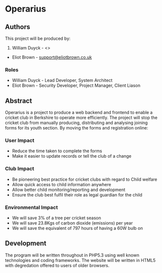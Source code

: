 Operarius
=========

Authors
-------
This project will be produced by:
1. William Duyck - <> 
* Eliot Brown - <support@eliotbrown.co.uk>

### Roles
* William Duyck - Lead Developer, System Architect
* Eliot Brown - Security Developer, Project Manager, Client Liason

Abstract
--------
Operarius is a project to produce a web backend and frontend to enable a cricket club in Berkshire to operate more efficiently. The project will stop the cricket club from manually producing, distributing and analysing joining forms for its youth section. By moving the forms and registration online:

### <b>User Impact</b>
* Reduce the time taken to complete the forms
* Make it easier to update records or tell the club of a change

### <b>Club Impact</b>
* Be pioneering best practice for cricket clubs with regard to Child welfare
* Allow quick access to child information anywhere
* Allow better child monitoring/reporting and development
* Ensure the club best fulfil their role as legal guardian for the child

### <b>Environmental Impact</b>
* We will save 3% of a tree per cricket season
* We will save 23.8Kgs of carbon dioxide (emissions) per year
* We will save the equivalent of 797 hours of having a 60W bulb on

Development
-----------
The program will be written throughout in PHP5.3 using well known technologies and coding frameworks. The website will be written in HTML5 with degredation offered to users of older browsers.